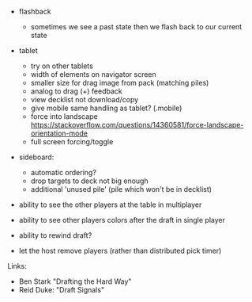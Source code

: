 
- flashback 

    - sometimes we see a past state then we flash back to our current state

- tablet

    - try on other tablets
    - width of elements on navigator screen
    - smaller size for drag image from pack (matching piles)
    - analog to drag (+) feedback
    - view decklist not download/copy
    - give mobile same handling as tablet? (.mobile)
    - force into landscape 
       https://stackoverflow.com/questions/14360581/force-landscape-orientation-mode
    - full screen forcing/toggle

- sideboard:
    - automatic ordering?
    - drop targets to deck not big enough
    - additional 'unused pile' (pile which won't be in decklist) 

- ability to see the other players at the table in multiplayer
- ability to see other players colors after the draft in single player
- ability to rewind draft?
- let the host remove players (rather than distributed pick timer)

Links:

- Ben Stark "Drafting the Hard Way"
- Reid Duke: "Draft Signals"

